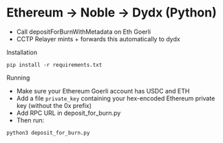 # Ethereum -> Noble -> Dydx (Python)

- Call depositForBurnWithMetadata on Eth Goerli
- CCTP Relayer mints + forwards this automatically to dydx

Installation
```
pip install -r requirements.txt
```

Running
- Make sure your Ethereum Goerli account has USDC and ETH
- Add a file `private_key` containing your hex-encoded Ethereum private key (without the 0x prefix)
- Add RPC URL in deposit_for_burn.py
- Then run:
```
python3 deposit_for_burn.py
```
